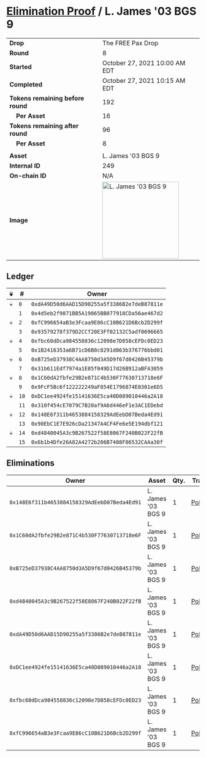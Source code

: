 # [Elimination Proof](./readme.md) / L. James &#039;03 BGS 9

|||
|---|---|
| **Drop** | The FREE Pax Drop |
| **Round** | 8 |
| **Started** | October 27, 2021 10:00 AM EDT |
| **Completed** | October 27, 2021 10:15 AM EDT |
| **Tokens remaining before round** | 192 |
| **&nbsp;&nbsp;&nbsp;&nbsp;Per Asset** | 16 |
| **Tokens remaining after round** | 96 |
| **&nbsp;&nbsp;&nbsp;&nbsp;Per Asset** | 8 |
| | |
| **Asset** | L. James &#039;03 BGS 9 |
| **Internal ID** | 249 |
| **On-chain ID** | N/A |
| **Image** | <img src="https://tcdn.blokpax.com/94aa4804-2e2f-46e2-9f59-98ee22251bc3/fcb85e6cd4d43dee8b40747efeec291224cc15a383f6b273036e36cea81eb08e.jpg" height="200" alt="L. James &#039;03 BGS 9" /> |

## Ledger

| 💀 | # | Owner |
| --- | --- | --- |
| 💀 | `0` | `0xdA49D50d6AAD15D90255a5f3386B2e7deB87811e` |
|  | `1` | `0x4d5eb2f9871BB5A19865BB077918CDa56ae467d2` |
| 💀 | `2` | `0xfC996654aB3e3Fcaa9E86cC10B621D6Bcb2D299f` |
|  | `3` | `0x93579278f379D2CCf20E3Ff02132C5adf0696665` |
| 💀 | `4` | `0xfbc60dDca984558836c12098e7D858cEFDc0ED23` |
|  | `5` | `0x1B2416353a6B71cD6B0c8291d863b376776bbd01` |
| 💀 | `6` | `0xB725eD37938C4AA8750d3A5D9f67d0426B45379b` |
|  | `7` | `0x31b611Edf7974a1E85f049D17d26B912aBFA3059` |
| 💀 | `8` | `0x1C60dA2fbfe29B2e871C4b530F77630713718e6F` |
|  | `9` | `0x9FcF5Bc6f122222249aF854E1796874E0301e6D5` |
| 💀 | `10` | `0xDC1ee4924fe15141636E5ca40D089010446a2A18` |
|  | `11` | `0x310f454cE7079C7B20af9A6d446eF1e3AC1EDebd` |
| 💀 | `12` | `0x148E6f311b4653884158329AdEebD07Beda4Ed91` |
|  | `13` | `0x90EbC1E7E926cDa21347A4CF4Fe6e5E194dbf121` |
| 💀 | `14` | `0xd4840045A3c9B267522f58E8067F240B022F22fB` |
|  | `15` | `0x6b1b4Dfe26A82A4272b286B7408F86532CAAa30f` |


## Eliminations

| Owner | Asset | Qty. | Transaction |
| --- | --- | --- | --- |
| `0x148E6f311b4653884158329AdEebD07Beda4Ed91` | L. James '03 BGS 9 | 1 | [Polygonscan](https://polygonscan.com/tx/0x953b9aa0c87984eceeafa5b182c0921ea8b4d1774384c8b607f5fba3e310786d) |
| `0x1C60dA2fbfe29B2e871C4b530F77630713718e6F` | L. James '03 BGS 9 | 1 | [Polygonscan](https://polygonscan.com/tx/0x612a5cc493ccbe03bcb8735920bad8dfb32551a9e0f7a81c310a3a883c9cedb9) |
| `0xB725eD37938C4AA8750d3A5D9f67d0426B45379b` | L. James '03 BGS 9 | 1 | [Polygonscan](https://polygonscan.com/tx/0xb9b12aefb302ff7e01be72fa776caaf9e0f3cc25276d9ff5231dd2d8aabe43b4) |
| `0xd4840045A3c9B267522f58E8067F240B022F22fB` | L. James '03 BGS 9 | 1 | [Polygonscan](https://polygonscan.com/tx/0x376377b2c363fb28bc739fdc9ad224263193bdc720ed086c0135071da8fbc0a7) |
| `0xdA49D50d6AAD15D90255a5f3386B2e7deB87811e` | L. James '03 BGS 9 | 1 | [Polygonscan](https://polygonscan.com/tx/0xf7706437e9b311a5018adc1bc931c317031884c4ce4ce744d5e6571e0e8b7bc9) |
| `0xDC1ee4924fe15141636E5ca40D089010446a2A18` | L. James '03 BGS 9 | 1 | [Polygonscan](https://polygonscan.com/tx/0x9a9bd1e8e77ed6e89d6cc033cd9026d29e86cd323d156953e8f8a9dc1e2b6741) |
| `0xfbc60dDca984558836c12098e7D858cEFDc0ED23` | L. James '03 BGS 9 | 1 | [Polygonscan](https://polygonscan.com/tx/0x157c8c9d4bb38cb58f256ae0f8903e8356fe56116735fe56bd3300f8657b7b3a) |
| `0xfC996654aB3e3Fcaa9E86cC10B621D6Bcb2D299f` | L. James '03 BGS 9 | 1 | [Polygonscan](https://polygonscan.com/tx/0xd431c54a6479f95c8472dff2c509d93e85395f1183f7f98219812051dc96852c) |
